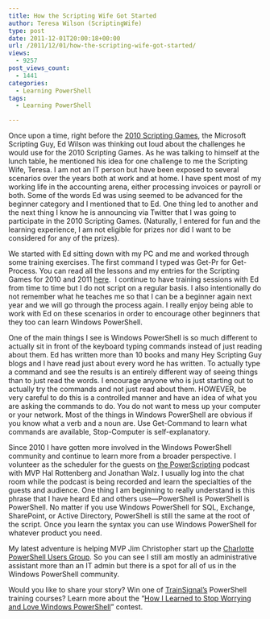 ```yaml
---
title: How the Scripting Wife Got Started
author: Teresa Wilson (ScriptingWife)
type: post
date: 2011-12-01T20:00:18+00:00
url: /2011/12/01/how-the-scripting-wife-got-started/
views:
  - 9257
post_views_count:
  - 1441
categories:
  - Learning PowerShell
tags:
  - Learning PowerShell

---
```

Once upon a time, right before the [2010 Scripting Games][1], the Microsoft Scripting Guy, Ed Wilson was thinking out loud about the challenges he would use for the 2010 Scripting Games. As he was talking to himself at the lunch table, he mentioned his idea for one challenge to me the Scripting Wife, Teresa. I am not an IT person but have been exposed to several scenarios over the years both at work and at home. I have spent most of my working life in the accounting arena, either processing invoices or payroll or both. Some of the words Ed was using seemed to be advanced for the beginner category and I mentioned that to Ed. One thing led to another and the next thing I know he is announcing via Twitter that I was going to participate in the 2010 Scripting Games. (Naturally, I entered for fun and the learning experience, I am not eligible for prizes nor did I want to be considered for any of the prizes).

We started with Ed sitting down with my PC and me and worked through some training exercises. The first command I typed was Get-Pr <tab> for Get-Process. You can read all the lessons and my entries for the Scripting Games for 2010 and 2011 [here][2].  I continue to have training sessions with Ed from time to time but I do not script on a regular basis. I also intentionally do not remember what he teaches me so that I can be a beginner again next year and we will go through the process again. I really enjoy being able to work with Ed on these scenarios in order to encourage other beginners that they too can learn Windows PowerShell.

One of the main things I see is Windows PowerShell is so much different to actually sit in front of the keyboard typing commands instead of just reading about them. Ed has written more than 10 books and many Hey Scripting Guy blogs and I have read just about every word he has written. To actually type a command and see the results is an entirely different way of seeing things than to just read the words. I encourage anyone who is just starting out to actually try the commands and not just read about them. HOWEVER, be very careful to do this is a controlled manner and have an idea of what you are asking the commands to do. You do not want to mess up your computer or your network. Most of the things in Windows PowerShell are obvious if you know what a verb and a noun are. Use Get-Command to learn what commands are available, Stop-Computer is self-explanatory.

Since 2010 I have gotten more involved in the Windows PowerShell community and continue to learn more from a broader perspective. I volunteer as the scheduler for the guests on [the PowerScripting][3] podcast with MVP Hal Rottenberg and Jonathan Walz. I usually log into the chat room while the podcast is being recorded and learn the specialties of the guests and audience. One thing I am beginning to really understand is this phrase that I have heard Ed and others use—PowerShell is PowerShell is PowerShell. No matter if you use Windows PowerShell for SQL, Exchange, SharePoint, or Active Directory, PowerShell is still the same at the root of the script. Once you learn the syntax you can use Windows PowerShell for whatever product you need.

My latest adventure is helping MVP Jim Christopher start up the [Charlotte PowerShell Users Group][4]. So you can see I still am mostly an administrative assistant more than an IT admin but there is a spot for all of us in the Windows PowerShell community.

Would you like to share your story? Win one of [TrainSignal&#8217;s][5] PowerShell training courses? Learn more about the “[How I Learned to Stop Worrying and Love Windows PowerShell][6]” contest.

[1]: http://blogs.technet.com/b/heyscriptingguy/archive/2010/04/26/2010-scripting-games-all-links-on-one-page.aspx
[2]: http://blogs.technet.com/b/heyscriptingguy/archive/tags/windows+powershell/scripting+wife/
[3]: http://powerscripting.wordpress.com/
[4]: http://powershellgroup.org/node/213
[5]: http://www.trainsignal.com/default.aspx
[6]: http://104.131.21.239/2011/11/29/call-for-writers-share-your-experiences-and-help-new-users/